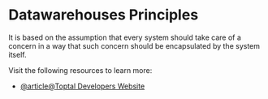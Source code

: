 # Datawarehouses Principles

It is based on the assumption that every system should take care of a concern in a way that such concern should be encapsulated by the system itself.

Visit the following resources to learn more:

- [@article@Toptal Developers Website](https://www.toptal.com/data-science/data-warehouse-concepts-principles)
